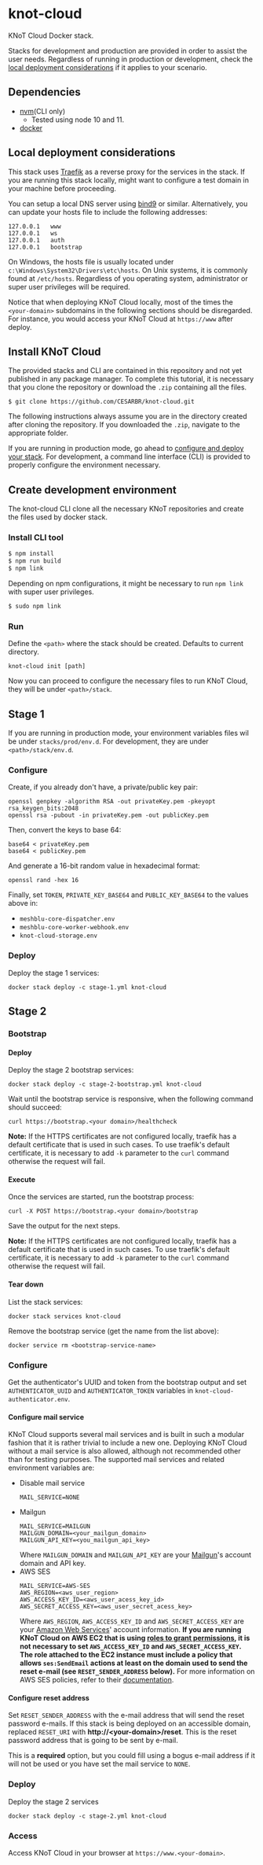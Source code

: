 # knot-cloud

KNoT Cloud Docker stack.

Stacks for development and production are provided in order to assist the user needs. Regardless of running in production or development, check the [local deployment considerations](#local-deployment-considerations) if it applies to your scenario.

## Dependencies

- [nvm](https://github.com/nvm-sh/nvm)(CLI only)
	- Tested using node 10 and 11.
- [docker](https://www.digitalocean.com/community/tutorials/how-to-install-and-use-docker-on-ubuntu-16-04)

## Local deployment considerations

This stack uses [Traefik](https://traefik.io) as a reverse proxy for the services in the stack. If you are running this stack locally, might want to configure a test domain in your machine before proceeding.

You can setup a local DNS server using [bind9](https://wiki.debian.org/Bind9) or similar. Alternatively, you can update your hosts file to include the following addresses:

```
127.0.0.1	www
127.0.0.1	ws
127.0.0.1	auth
127.0.0.1	bootstrap
```

On Windows, the hosts file is usually located under `c:\Windows\System32\Drivers\etc\hosts`. On Unix systems, it is commonly found at `/etc/hosts`. Regardless of you operating system, administrator or super user privileges will be required.

Notice that when deploying KNoT Cloud locally, most of the times the `<your-domain>` subdomains in the following sections should be disregarded. For instance, you would access your KNoT Cloud at `https://www` after deploy.

## Install KNoT Cloud

The provided stacks and CLI are contained in this repository and not yet published in any package manager. To complete this tutorial, it is necessary that you clone the repository or download the `.zip` containing all the files.

```
$ git clone https://github.com/CESARBR/knot-cloud.git
```

The following instructions always assume you are in the directory created after cloning the repository. If you downloaded the `.zip`, navigate to the appropriate folder.

If you are running in production mode, go ahead to [configure and deploy your stack](#stage-1).
For development, a command line interface (CLI) is provided to properly configure the environment necessary.

## Create development environment

The knot-cloud CLI clone all the necessary KNoT repositories and create the files used by docker stack.

### Install CLI tool

```bash
$ npm install
$ npm run build
$ npm link
```

Depending on npm configurations, it might be necessary to run `npm link` with super user privileges.

```bash
$ sudo npm link
```

### Run
Define the `<path>` where the stack should be created. Defaults to current directory.
```
knot-cloud init [path]
```

Now you can proceed to configure the necessary files to run KNoT Cloud, they will be under `<path>/stack`.

## Stage 1

If you are running in production mode, your environment variables files wil be under `stacks/prod/env.d`. For development, they are under `<path>/stack/env.d`.

### Configure

Create, if you already don't have, a private/public key pair:

```
openssl genpkey -algorithm RSA -out privateKey.pem -pkeyopt rsa_keygen_bits:2048
openssl rsa -pubout -in privateKey.pem -out publicKey.pem
```

Then, convert the keys to base 64:

```
base64 < privateKey.pem
base64 < publicKey.pem
```

And generate a 16-bit random value in hexadecimal format:

```
openssl rand -hex 16
```

Finally, set `TOKEN`, `PRIVATE_KEY_BASE64` and `PUBLIC_KEY_BASE64` to the values above in:
- `meshblu-core-dispatcher.env`
- `meshblu-core-worker-webhook.env`
- `knot-cloud-storage.env`

### Deploy

Deploy the stage 1 services:

```
docker stack deploy -c stage-1.yml knot-cloud
```

## Stage 2

### Bootstrap

#### Deploy

Deploy the stage 2 bootstrap services:

```
docker stack deploy -c stage-2-bootstrap.yml knot-cloud
```

Wait until the bootstrap service is responsive, when the following command should succeed:

```
curl https://bootstrap.<your domain>/healthcheck
```

**Note:** If the HTTPS certificates are not configured locally, traefik has a default certificate that is used in such cases. To use traefik's default certificate, it is necessary to add `-k` parameter to the `curl` command otherwise the request will fail.

#### Execute

Once the services are started, run the bootstrap process:

```
curl -X POST https://bootstrap.<your domain>/bootstrap
```

Save the output for the next steps.

**Note:** If the HTTPS certificates are not configured locally, traefik has a default certificate that is used in such cases. To use traefik's default certificate, it is necessary to add `-k` parameter to the `curl` command otherwise the request will fail.

#### Tear down

List the stack services:

```
docker stack services knot-cloud
```

Remove the bootstrap service (get the name from the list above):

```
docker service rm <bootstrap-service-name>
```

### Configure

Get the authenticator's UUID and token from the bootstrap output and set `AUTHENTICATOR_UUID` and `AUTHENTICATOR_TOKEN` variables in `knot-cloud-authenticator.env`.

#### Configure mail service
KNoT Cloud supports several mail services and is built in such a modular fashion that it is rather trivial to include a new one. Deploying KNoT Cloud without a mail service is also allowed, although not recommended other than for testing purposes.
The supported mail services and related environment variables are:
- Disable mail service
    ```
    MAIL_SERVICE=NONE
    ```
- Mailgun
    ```
    MAIL_SERVICE=MAILGUN
    MAILGUN_DOMAIN=<your_mailgun_domain>
    MAILGUN_API_KEY=<you_mailgun_api_key>
    ```
    Where `MAILGUN_DOMAIN` and `MAILGUN_API_KEY` are your [Mailgun](https://mailgun.com)'s account domain and API key.
- AWS SES
    ```
    MAIL_SERVICE=AWS-SES
    AWS_REGION=<aws_user_region>
    AWS_ACCESS_KEY_ID=<aws_user_acess_key_id>
    AWS_SECRET_ACCESS_KEY=<aws_user_secret_acess_key>
    ```
    Where `AWS_REGION`, `AWS_ACCESS_KEY_ID` and `AWS_SECRET_ACCESS_KEY` are your [Amazon Web Services](https://aws.amazon.com/)' account information.
    **If you are running KNoT Cloud on AWS EC2 that is using [roles to grant permissions](https://docs.aws.amazon.com/IAM/latest/UserGuide/id_roles_use_switch-role-ec2.html), it is not necessary to set `AWS_ACCESS_KEY_ID` and `AWS_SECRET_ACCESS_KEY`. The role attached to the EC2 instance must include a policy that allows `ses:SendEmail` actions at least on the domain used to send the reset e-mail (see `RESET_SENDER_ADDRESS` below).**
    For more information on AWS SES policies, refer to their [documentation](https://docs.aws.amazon.com/ses/latest/DeveloperGuide/control-user-access.html).

#### Configure reset address

Set `RESET_SENDER_ADDRESS` with the e-mail address that will send the reset password e-mails.
If this stack is being deployed on an accessible domain, replaced `RESET_URI` with **http://&lt;your-domain&gt;/reset**. This is the reset password address that is going to be sent by e-mail.

This is a **required** option, but you could fill using a bogus e-mail address if it will not be used or you have set the mail service to `NONE`.

### Deploy

Deploy the stage 2 services

```
docker stack deploy -c stage-2.yml knot-cloud
```
### Access

Access KNoT Cloud in your browser at `https://www.<your-domain>`.